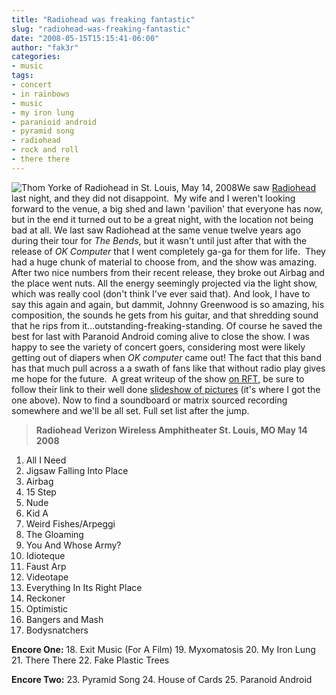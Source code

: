 ```yaml
---
title: "Radiohead was freaking fantastic"
slug: "radiohead-was-freaking-fantastic"
date: "2008-05-15T15:15:41-06:00"
author: "fak3r"
categories:
- music
tags:
- concert
- in rainbows
- music
- my iron lung
- paranioid android
- pyramid song
- radiohead
- rock and roll
- there there
---
```


![Thom Yorke of Radiohead in St. Louis, May 14, 2008](http://www.fak3r.com/wp-content/uploads/2008/05/yorkerockingout-thumb.jpg)We saw [Radiohead](http://radiohead.com/deadairspace/) last night, and they did not disappoint.  My wife and I weren't looking forward to the venue, a big shed and lawn 'pavilion' that everyone has now, but in the end it turned out to be a great night, with the location not being bad at all.  We last saw Radiohead at the same venue twelve years ago during their tour for _The Bends_, but it wasn't until just after that with the release of _OK Computer_ that I went completely ga-ga for them for life.  They had a huge chunk of material to choose from, and the show was amazing.  After two nice numbers from their recent release, they broke out Airbag and the place went nuts.  All the energy seemingly projected via the light show, which was really cool (don't think I've ever said that).  And look, I have to say this again and again, but dammit, Johnny Greenwood is so amazing, his composition, the sounds he gets from his guitar, and that shredding sound that he rips from it...outstanding-freaking-standing.  Of course he saved the best for last with Paranoid Android coming alive to close the show. I was happy to see the variety of concert goers, considering most were likely getting out of diapers when _OK computer_ came out!   The fact that this band has that much pull across a a swath of fans like that without radio play gives me hope for the future.  A great writeup of the show [on RFT](http://blogs.riverfronttimes.com/atoz/2008/05/show_review_radiohead_at_the_v.php), be sure to follow their link to their well done [slideshow of pictures](http://riverfronttimes.com/slideshow/view/67200) (it's where I got the one above).  Now to find a soundboard or matrix sourced recording somewhere and we'll be all set.  Full set list after the jump.

<!-- more -->


> **Radiohead
Verizon Wireless Amphitheater
St. Louis, MO
May 14 2008**

01. All I Need
02. Jigsaw Falling Into Place
03. Airbag
04. 15 Step
05. Nude
06. Kid A
07. Weird Fishes/Arpeggi
08. The Gloaming
09. You And Whose Army?
10. Idioteque
11. Faust Arp
12. Videotape
13. Everything In Its Right Place
14. Reckoner
15. Optimistic
16. Bangers and Mash
17. Bodysnatchers

**Encore One:**
18. Exit Music (For A Film)
19. Myxomatosis
20. My Iron Lung
21. There There
22. Fake Plastic Trees

**Encore Two:**
23. Pyramid Song
24. House of Cards
25. Paranoid Android
